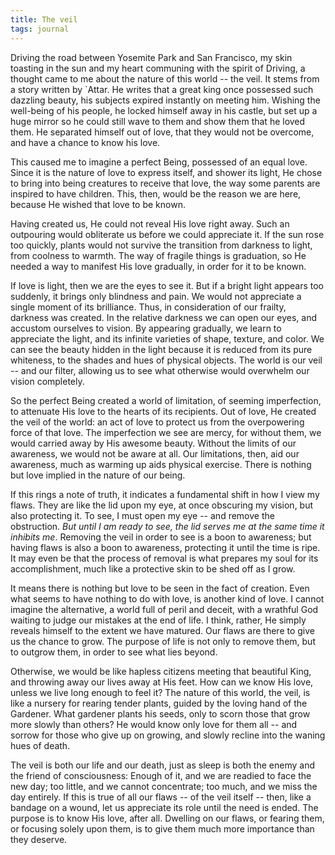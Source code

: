 ```yaml
---
title: The veil
tags: journal
---
```


Driving the road between Yosemite Park and San Francisco, my skin
toasting in the sun and my heart communing with the spirit of Driving, a
thought came to me about the nature of this world -- the veil.  It stems
from a story written by `Attar.  He writes that a great king once
possessed such dazzling beauty, his subjects expired instantly on
meeting him.  Wishing the well-being of his people, he locked himself
away in his castle, but set up a huge mirror so he could still wave to
them and show them that he loved them.  He separated himself out of
love, that they would not be overcome, and have a chance to know his
love.

This caused me to imagine a perfect Being, possessed of an equal love.
Since it is the nature of love to express itself, and shower its light,
He chose to bring into being creatures to receive that love, the way
some parents are inspired to have children.  This, then, would be the
reason we are here, because He wished that love to be known.

Having created us, He could not reveal His love right away.  Such an
outpouring would obliterate us before we could appreciate it.  If the
sun rose too quickly, plants would not survive the transition from
darkness to light, from coolness to warmth.  The way of fragile things
is graduation, so He needed a way to manifest His love gradually, in
order for it to be known.

If love is light, then we are the eyes to see it.  But if a bright light
appears too suddenly, it brings only blindness and pain.  We would not
appreciate a single moment of its brilliance.  Thus, in consideration of
our frailty, darkness was created.  In the relative darkness we can open
our eyes, and accustom ourselves to vision.  By appearing gradually, we
learn to appreciate the light, and its infinite varieties of shape,
texture, and color.  We can see the beauty hidden in the light because
it is reduced from its pure whiteness, to the shades and hues of
physical objects.  The world is our veil -- and our filter, allowing us
to see what otherwise would overwhelm our vision completely.

So the perfect Being created a world of limitation, of seeming
imperfection, to attenuate His love to the hearts of its recipients.
Out of love, He created the veil of the world: an act of love to protect
us from the overpowering force of that love.  The imperfection we see
are mercy, for without them, we would carried away by His awesome
beauty.  Without the limits of our awareness, we would not be aware at
all.  Our limitations, then, aid our awareness, much as warming up aids
physical exercise.  There is nothing but love implied in the nature of
our being.

If this rings a note of truth, it indicates a fundamental shift in how I
view my flaws.  They are like the lid upon my eye, at once obscuring my
vision, but also protecting it.  To see, I must open my eye -- and
remove the obstruction.  *But until I am ready to see, the lid serves me
at the same time it inhibits me*.  Removing the veil in order to see is a
boon to awareness; but having flaws is also a boon to awareness,
protecting it until the time is ripe.  It may even be that the process
of removal is what prepares my soul for its accomplishment, much like a
protective skin to be shed off as I grow.

It means there is nothing but love to be seen in the fact of creation.
Even what seems to have nothing to do with love, is another kind of
love.  I cannot imagine the alternative, a world full of peril and
deceit, with a wrathful God waiting to judge our mistakes at the end of
life.  I think, rather, He simply reveals himself to the extent we have
matured.  Our flaws are there to give us the chance to grow.  The
purpose of life is not only to remove them, but to outgrow them, in
order to see what lies beyond.

Otherwise, we would be like hapless citizens meeting that beautiful
King, and throwing away our lives away at His feet.  How can we know His
love, unless we live long enough to feel it?  The nature of this world,
the veil, is like a nursery for rearing tender plants, guided by the
loving hand of the Gardener.  What gardener plants his seeds, only to
scorn those that grow more slowly than others?  He would know only love
for them all -- and sorrow for those who give up on growing, and slowly
recline into the waning hues of death.

The veil is both our life and our death, just as sleep is both the enemy
and the friend of consciousness: Enough of it, and we are readied to
face the new day; too little, and we cannot concentrate; too much, and
we miss the day entirely.  If this is true of all our flaws -- of the
veil itself -- then, like a bandage on a wound, let us appreciate its
role until the need is ended.  The purpose is to know His love, after
all.  Dwelling on our flaws, or fearing them, or focusing solely upon
them, is to give them much more importance than they deserve.


